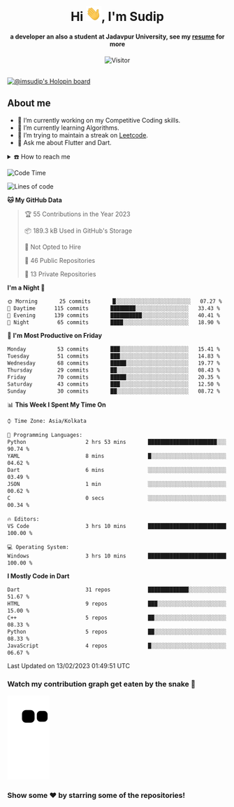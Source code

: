 <div align="center">
<h1 align="center">Hi <img width="35" src="https://github.com/1999AZZAR/1999AZZAR/blob/main/resources/img/waving.gif">, I'm Sudip</h1>
<h4 align="center">a developer an also a student at Jadavpur University, see my <a href="[https://github.com/1999AZZAR/1999AZZAR/blob/main/assets/doc/azzar_resume.pdf](https://drive.google.com/file/d/1myckpQvEluq-6e7x4cK06Dj2dcwXp27J/view?usp=sharing)" target="_blank">resume</a> for more</h4>
  <img align="center"
         src="https://profile-counter.glitch.me/imsudip/count.svg"
         alt="Visitor" height="30"/>
</div>

<br>

[![@imsudip's Holopin board](https://holopin.me/imsudip)](https://holopin.io/@imsudip)

## About me

- 🔭 I’m currently working on my Competitive Coding skills.
- 🌱 I’m currently learning Algorithms.
- 👯 I’m trying to maintain a streak on [Leetcode](https://leetcode.com/sudipghosh9333/).
- 💬 Ask me about Flutter and Dart.

<details>
  <summary>☎️ How to reach me</summary>
<div>
  <samp>
    <h2 align="center"></h2>
    <p align="center">
      <br/>
      <a href="https://www.linkedin.com/in/imsudip/" target="blank"><img align="center"
         src="https://img.shields.io/badge/linkedin-%231DA1F2.svg?style=for-the-badge&logo=linkedin&logoColor=white"
         alt="azzar" height="30"/></a>
      <a href="mailto:sudipghosh9333@gmail.com" target="blank"><img align="center"
         src="https://img.shields.io/badge/gmail-EA4335.svg?style=for-the-badge&logo=gmail&logoColor=white"
         alt="azzar" height="30"/></a>
         <a href="https://wa.me/+917908646141" target="blank"><img align="center"
         src="https://img.shields.io/badge/whatsapp-4B7F1.svg?style=for-the-badge&logo=whatsapp&logoColor=white"
         alt="azzar" height="30"/></a>
    </p>
  </samp>
</div>
</details>

<!--START_SECTION:waka-->
![Code Time](http://img.shields.io/badge/Code%20Time-257%20hrs%2019%20mins-blue)

![Lines of code](https://img.shields.io/badge/From%20Hello%20World%20I%27ve%20Written-388%20Thousand%20lines%20of%20code-blue)

**🐱 My GitHub Data** 

> 🏆 55 Contributions in the Year 2023
 > 
> 📦 189.3 kB Used in GitHub's Storage 
 > 
> 🚫 Not Opted to Hire
 > 
> 📜 46 Public Repositories 
 > 
> 🔑 13 Private Repositories  
 > 
**I'm a Night 🦉** 

```text
🌞 Morning       25 commits       █░░░░░░░░░░░░░░░░░░░░░░░░   07.27 % 
🌆 Daytime      115 commits       ████████░░░░░░░░░░░░░░░░░   33.43 % 
🌃 Evening      139 commits       ██████████░░░░░░░░░░░░░░░   40.41 % 
🌙 Night         65 commits       ████░░░░░░░░░░░░░░░░░░░░░   18.90 % 

```
📅 **I'm Most Productive on Friday** 

```text
Monday          53 commits       ███░░░░░░░░░░░░░░░░░░░░░░   15.41 % 
Tuesday         51 commits       ███░░░░░░░░░░░░░░░░░░░░░░   14.83 % 
Wednesday       68 commits       █████░░░░░░░░░░░░░░░░░░░░   19.77 % 
Thursday        29 commits       ██░░░░░░░░░░░░░░░░░░░░░░░   08.43 % 
Friday          70 commits       █████░░░░░░░░░░░░░░░░░░░░   20.35 % 
Saturday        43 commits       ███░░░░░░░░░░░░░░░░░░░░░░   12.50 % 
Sunday          30 commits       ██░░░░░░░░░░░░░░░░░░░░░░░   08.72 % 

```


📊 **This Week I Spent My Time On** 

```text
⌚︎ Time Zone: Asia/Kolkata

💬 Programming Languages: 
Python                   2 hrs 53 mins       ██████████████████████░░░   90.74 % 
YAML                     8 mins              █░░░░░░░░░░░░░░░░░░░░░░░░   04.62 % 
Dart                     6 mins              ░░░░░░░░░░░░░░░░░░░░░░░░░   03.49 % 
JSON                     1 min               ░░░░░░░░░░░░░░░░░░░░░░░░░   00.62 % 
C                        0 secs              ░░░░░░░░░░░░░░░░░░░░░░░░░   00.34 % 

🔥 Editors: 
VS Code                  3 hrs 10 mins       █████████████████████████   100.00 % 

💻 Operating System: 
Windows                  3 hrs 10 mins       █████████████████████████   100.00 % 

```

**I Mostly Code in Dart** 

```text
Dart                     31 repos            █████████████░░░░░░░░░░░░   51.67 % 
HTML                     9 repos             ███░░░░░░░░░░░░░░░░░░░░░░   15.00 % 
C++                      5 repos             ██░░░░░░░░░░░░░░░░░░░░░░░   08.33 % 
Python                   5 repos             ██░░░░░░░░░░░░░░░░░░░░░░░   08.33 % 
JavaScript               4 repos             █░░░░░░░░░░░░░░░░░░░░░░░░   06.67 % 

```



 Last Updated on 13/02/2023 01:49:51 UTC
<!--END_SECTION:waka-->

### Watch my contribution graph get eaten by the snake 🐍

<!-- refer this: https://dev.to/mishmanners/how-to-enable-github-actions-on-your-profile-readme-for-a-contribution-graph-4l66 -->

![imsudip snake gif](https://github.com/imsudip/imsudip/blob/output/github-contribution-grid-snake.svg)

### Show some ❤️ by starring some of the repositories!
